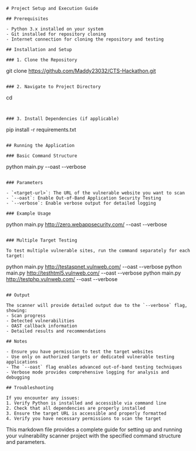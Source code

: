 
```
# Project Setup and Execution Guide

## Prerequisites

- Python 3.x installed on your system
- Git installed for repository cloning
- Internet connection for cloning the repository and testing

## Installation and Setup

### 1. Clone the Repository

```
git clone https://github.com/Maddy23032/CTS-Hackathon.git
```

### 2. Navigate to Project Directory

```
cd <project-directory-name>
```


### 3. Install Dependencies (if applicable)

```
pip install -r requirements.txt
```

## Running the Application

### Basic Command Structure

```
python main.py <target-url> --oast --verbose
```

### Parameters

- `<target-url>`: The URL of the vulnerable website you want to scan
- `--oast`: Enable Out-of-Band Application Security Testing
- `--verbose`: Enable verbose output for detailed logging

### Example Usage

```
python main.py http://zero.webappsecurity.com/ --oast --verbose
```

### Multiple Target Testing

To test multiple vulnerable sites, run the command separately for each target:

```
python main.py http://testaspnet.vulnweb.com/ --oast --verbose
python main.py http://testhtml5.vulnweb.com/ --oast --verbose
python main.py http://testphp.vulnweb.com/ --oast --verbose
```

## Output

The scanner will provide detailed output due to the `--verbose` flag, showing:
- Scan progress
- Detected vulnerabilities
- OAST callback information
- Detailed results and recommendations

## Notes

- Ensure you have permission to test the target websites
- Use only on authorized targets or dedicated vulnerable testing applications
- The `--oast` flag enables advanced out-of-band testing techniques
- Verbose mode provides comprehensive logging for analysis and debugging

## Troubleshooting

If you encounter any issues:
1. Verify Python is installed and accessible via command line
2. Check that all dependencies are properly installed
3. Ensure the target URL is accessible and properly formatted
4. Verify you have necessary permissions to scan the target
```

This markdown file provides a complete guide for setting up and running your vulnerability scanner project with the specified command structure and parameters.
